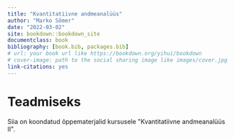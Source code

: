 ```yaml
--- 
title: "Kvantitatiivne andmeanalüüs"
author: "Marko Sõmer"
date: "2022-03-02"
site: bookdown::bookdown_site
documentclass: book
bibliography: [book.bib, packages.bib]
# url: your book url like https://bookdown.org/yihui/bookdown
# cover-image: path to the social sharing image like images/cover.jpg
link-citations: yes
---
```


# Teadmiseks

Siia on koondatud õppematerjalid kursusele "Kvantitatiivne andmeanalüüs II".







